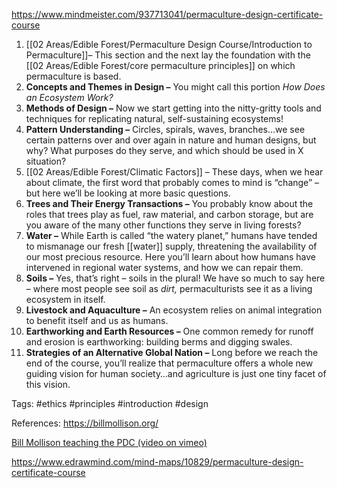 
https://www.mindmeister.com/937713041/permaculture-design-certificate-course




1.  [[02 Areas/Edible Forest/Permaculture Design Course/Introduction to Permaculture]]– This section and the next lay the foundation with the [[02 Areas/Edible Forest/core permaculture principles]] on which permaculture is based.
2.  **Concepts and Themes in Design –** You might call this portion _How Does an Ecosystem Work?_
3.  **Methods of Design –** Now we start getting into the nitty-gritty tools and techniques for replicating natural, self-sustaining ecosystems!
4.  **Pattern Understanding –** Circles, spirals, waves, branches…we see certain patterns over and over again in nature and human designs, but why? What purposes do they serve, and which should be used in X situation?
5.  [[02 Areas/Edible Forest/Climatic Factors]] – These days, when we hear about climate, the first word that probably comes to mind is “change” – but here we’ll be looking at more basic questions.
6.  **Trees and Their Energy Transactions –** You probably know about the roles that trees play as fuel, raw material, and carbon storage, but are you aware of the many other functions they serve in living forests?
7.  **Water –** While Earth is called “the watery planet,” humans have tended to mismanage our fresh [[water]] supply, threatening the availability of our most precious resource. Here you’ll learn about how humans have intervened in regional water systems, and how we can repair them.
8.  **Soils –** Yes, that’s right – soils in the plural! We have so much to say here – where most people see soil as _dirt,_ permaculturists see it as a living ecosystem in itself.
9.  **Livestock and Aquaculture –** An ecosystem relies on animal integration to benefit itself and us as humans.
10.  **Earthworking and Earth Resources –** One common remedy for runoff and erosion is earthworking: building berms and digging swales.
11.  **Strategies of an Alternative Global Nation –** Long before we reach the end of the course, you’ll realize that permaculture offers a whole new guiding vision for human society…and agriculture is just one tiny facet of this vision.

Tags:
#ethics #principles #introduction #design 

References:
https://billmollison.org/

[Bill Mollison teaching the PDC (video on vimeo)](http://www.networkearth.org/perma/culture.html#Permaculture)


https://www.edrawmind.com/mind-maps/10829/permaculture-design-certificate-course